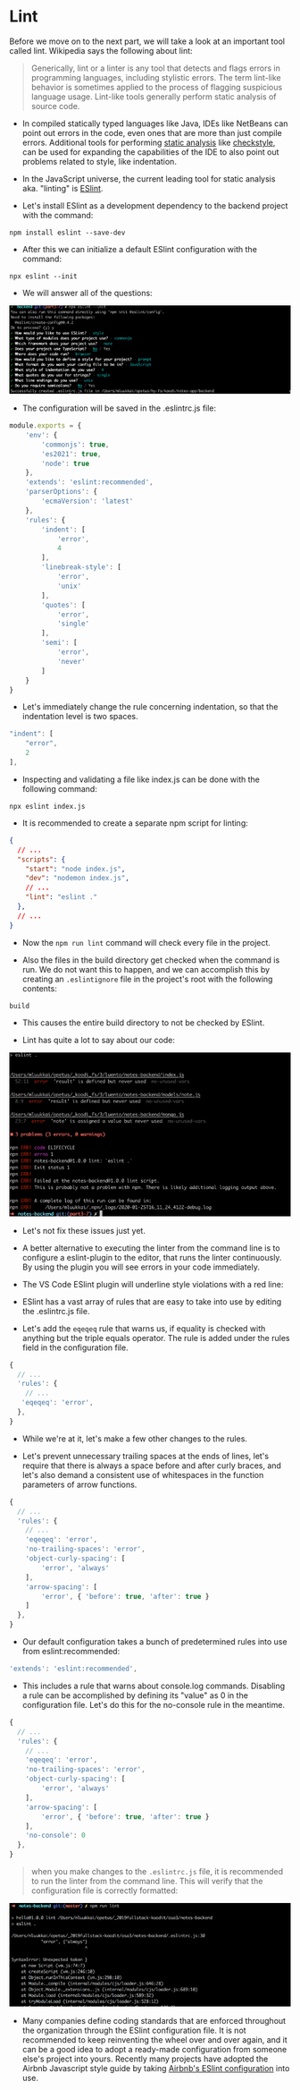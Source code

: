 # Lint

Before we move on to the next part, we will take a look at an important tool called lint. Wikipedia says the following about lint:

>Generically, lint or a linter is any tool that detects and flags errors in programming languages, including stylistic errors. The term lint-like behavior is sometimes applied to the process of flagging suspicious language usage. Lint-like tools generally perform static analysis of source code.

- In compiled statically typed languages like Java, IDEs like NetBeans can point out errors in the code, even ones that are more than just compile errors. Additional tools for performing <a href="https://en.wikipedia.org/wiki/Static_program_analysis">static analysis</a> like <a href="https://checkstyle.sourceforge.io/">checkstyle</a>, can be used for expanding the capabilities of the IDE to also point out problems related to style, like indentation.

- In the JavaScript universe, the current leading tool for static analysis aka. "linting" is <a href="https://eslint.org/">ESlint</a>.

- Let's install ESlint as a development dependency to the backend project with the command:

```
npm install eslint --save-dev
```

- After this we can initialize a default ESlint configuration with the command:

```
npx eslint --init
```

- We will answer all of the questions:

<img src="./lint questions.png" alt="terminal showing questions that lint asks before configuration">

- The configuration will be saved in the .eslintrc.js file:

```js
module.exports = {
    'env': {
        'commonjs': true,
        'es2021': true,
        'node': true
    },
    'extends': 'eslint:recommended',
    'parserOptions': {
        'ecmaVersion': 'latest'
    },
    'rules': {
        'indent': [
            'error',
            4
        ],
        'linebreak-style': [
            'error',
            'unix'
        ],
        'quotes': [
            'error',
            'single'
        ],
        'semi': [
            'error',
            'never'
        ]
    }
}
```

- Let's immediately change the rule concerning indentation, so that the indentation level is two spaces.

```js
"indent": [
    "error",
    2
],
```

- Inspecting and validating a file like index.js can be done with the following command:

```
npx eslint index.js
```

- It is recommended to create a separate npm script for linting:

```json
{
  // ...
  "scripts": {
    "start": "node index.js",
    "dev": "nodemon index.js",
    // ...
    "lint": "eslint ."
  },
  // ...
}
```

- Now the `npm run lint` command will check every file in the project.

- Also the files in the build directory get checked when the command is run. We do not want this to happen, and we can accomplish this by creating an `.eslintignore` file in the project's root with the following contents:

```
build
```

- This causes the entire build directory to not be checked by ESlint.

- Lint has quite a lot to say about our code:

<img src="./lint errors.png" alt="lint errors">

- Let's not fix these issues just yet.

- A better alternative to executing the linter from the command line is to configure a eslint-plugin to the editor, that runs the linter continuously. By using the plugin you will see errors in your code immediately.

- The VS Code ESlint plugin will underline style violations with a red line:

- ESlint has a vast array of rules that are easy to take into use by editing the .eslintrc.js file.

- Let's add the `eqeqeq` rule that warns us, if equality is checked with anything but the triple equals operator. The rule is added under the rules field in the configuration file.

```js
{
  // ...
  'rules': {
    // ...
   'eqeqeq': 'error',
  },
}
```

- While we're at it, let's make a few other changes to the rules.

- Let's prevent unnecessary trailing spaces at the ends of lines, let's require that there is always a space before and after curly braces, and let's also demand a consistent use of whitespaces in the function parameters of arrow functions.

```js
{
  // ...
  'rules': {
    // ...
    'eqeqeq': 'error',
    'no-trailing-spaces': 'error',
    'object-curly-spacing': [
        'error', 'always'
    ],
    'arrow-spacing': [
        'error', { 'before': true, 'after': true }
    ]
  },
}
```

- Our default configuration takes a bunch of predetermined rules into use from eslint:recommended:

```js
'extends': 'eslint:recommended',
```

-  This includes a rule that warns about console.log commands. Disabling a rule can be accomplished by defining its "value" as 0 in the configuration file. Let's do this for the no-console rule in the meantime.

```js
{
  // ...
  'rules': {
    // ...
    'eqeqeq': 'error',
    'no-trailing-spaces': 'error',
    'object-curly-spacing': [
        'error', 'always'
    ],
    'arrow-spacing': [
        'error', { 'before': true, 'after': true }
    ],
    'no-console': 0
  },
}
```

>  when you make changes to the `.eslintrc.js` file, it is recommended to run the linter from the command line. This will verify that the configuration file is correctly formatted:

<img src="./after config changes for lint.png" alt="after config changes for lint">

- Many companies define coding standards that are enforced throughout the organization through the ESlint configuration file. It is not recommended to keep reinventing the wheel over and over again, and it can be a good idea to adopt a ready-made configuration from someone else's project into yours. Recently many projects have adopted the Airbnb Javascript style guide by taking <a href="https://github.com/airbnb/javascript/tree/master/packages/eslint-config-airbnb">Airbnb's ESlint configuration</a> into use.
